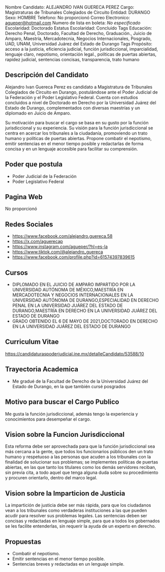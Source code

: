 Nombre Candidato: ALEJANDRO IVAN GUERECA PEREZ
Cargo: Magistraturas de Tribunales Colegiados de Circuito
Entidad: DURANGO
Sexo: HOMBRE
Telefono: No proporcionó
Correo Electronico: agueper@hotmail.com
Numero de lista en boleta: *No especificado*
Escolaridad: Doctorado
Estatus Escolaridad: Concluido
Tags Educación: Derecho Penal, Doctorado, Facultad de Derecho, Graduación., Juicio de Amparo, Maestría, Mercadotecnia, Negocios Internacionales, Posgrado, UAD, UNAM, Universidad Juárez del Estado de Durango
Tags Propósito: acceso a la justicia, eficiencia judicial, función jurisdiccional, imparcialidad, lenguaje claro, nepotismo, orientación legal., políticas de puertas abiertas, rapidez judicial, sentencias concisas, transparencia, trato humano


## Descripción del Candidato 

Alejandro Ivan Guereca Perez es candidato a Magistratura de Tribunales Colegiados de Circuito en Durango, postulándose ante el Poder Judicial de la Federación y el Poder Legislativo Federal. Cuenta con estudios concluidos a nivel de Doctorado en Derecho por la Universidad Juárez del Estado de Durango, complementados con diversas maestrías y un diplomado en Juicio de Amparo.

Su motivación para buscar el cargo se basa en su gusto por la función jurisdiccional y su experiencia. Su visión para la función jurisdiccional se centra en acercar los tribunales a la ciudadanía, promoviendo un trato humano y políticas de puertas abiertas. Propone combatir el nepotismo, emitir sentencias en el menor tiempo posible y redactarlas de forma concisa y en un lenguaje accesible para facilitar su comprensión.


## Poder que postula

- Poder Judicial de la Federación
- Poder Legislativo Federal


## Pagina Web

No proporcionó


## Redes Sociales

- https://www.facebook.com/alejandro.guereca.58
- https://x.com/aguerecap
- https://www.instagram.com/agueper/?hl=es-la
- https://www.tiktok.com/@alejandro_guereca
- https://www.facebook.com/profile.php?id=61574397839615


## Cursos

- DIPLOMADO EN EL JUICIO DE AMPARO IMPARTIDO POR LA UNIVERSIDAD AUTÓNOMA DE MÉXICO,MAESTRÍA EN MERCADOTECNIA Y NEGOCIOS INTERNACIONALES EN LA UNIVERSIDAD AUTÓNOMA DE DURANGO,ESPECIALIDAD EN DERECHO PENAL EN LA UNIVERSIDAD JUÁREZ DEL ESTADO DE DURANGO,MAESTRÍA EN DERECHO EN LA UNIVERSIDAD JUÁREZ DEL ESTADO DE DURANGO
- GRADO OBTENIDO EL 6 DE MAYO DE 2021,DOCTORADO EN DERECHO EN LA UNIVERSIDAD JUÁREZ DEL ESTADO DE DURANGO


## Curriculum Vitae

https://candidaturaspoderjudicial.ine.mx/detalleCandidato/53588/10


## Trayectoria Academica

- Me gradué de la Facultad de Derecho de la Universidad Juárez del Estado de Durango, en la que también cursé posgrados


## Motivo para buscar el Cargo Publico

Me gusta la función jurisdiccional, además tengo la experiencia y conocimientos para desempeñar el cargo.


## Vision sobre la Funcion Jurisdiccional

Esta reforma debe ser aprovechada para que la función jurisdiccional sea más cercana a la gente, que todos los funcionarios públicos den un trato humano y respetuoso a las personas que acuden a los tribunales con la finalidad de solucionar sus problemas; se implementes políticas de puertas abiertas, en las que tanto los titulares como los demás servidores reciban, sin previa cita, a todo aquel que tenga alguna duda sobre su procedimiento y procuren orientarlo, dentro del marco legal.


## Vision sobre la Imparticion de Justicia

La impartición de justicia debe ser más rápida, para que los ciudadanos vean a los tribunales como verdaderas instituciones a las que pueden acudir para resolver sus problemas legales. Las sentencias deben ser concisas y redactadas en lenguaje simple, para que a todos los gobernados se les facilite entenderlas, sin requerir la ayuda de un experto en derecho.


## Propuestas

- Combatir el nepotismo.
- Emitir sentencias en el menor tiempo posible.
- Sentencias breves y redactadas en un lenguaje simple.

